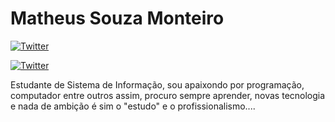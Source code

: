 # Matheus Souza Monteiro  


[![Twitter](https://img.shields.io/twitter/url?label=ma1t9&logoColor=6633cc&style=social&url=https%3A%2F%2Ftwitter.com%2Fma1t9)](https://twitter.com/intent/tweet?text=Wow:&url=https%3A%2F%2Ftwitter.com%2Fma1t9)

[![Twitter](https://img.shields.io/twitter/url?label=Matheus%20Souza&logo=linkedin&logoColor=6633cc&style=social&url=https%3A%2F%2Fwww.linkedin.com%2Fin%2Fmatheus-souza-018012142%2F)](https://twitter.com/intent/tweet?text=Wow:&url=https%3A%2F%2Fwww.linkedin.com%2Fin%2Fmatheus-souza-018012142%2F)


Estudante de Sistema de Informação, sou apaixondo por programação, computador entre outros assim, procuro sempre aprender, novas tecnologia e nada de ambição é sim o "estudo" e o profissionalismo....
